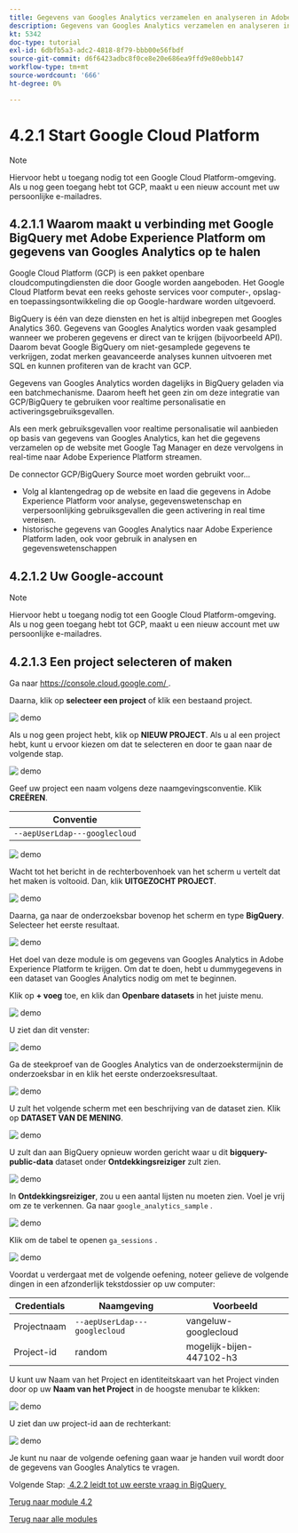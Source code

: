 ```yaml
---
title: Gegevens van Googles Analytics verzamelen en analyseren in Adobe Experience Platform met de BigQuery Source-connector - Maak uw Google Cloud Platform-account
description: Gegevens van Googles Analytics verzamelen en analyseren in Adobe Experience Platform met de BigQuery Source-connector - Maak uw Google Cloud Platform-account
kt: 5342
doc-type: tutorial
exl-id: 6dbfb5a3-adc2-4818-8f79-bbb00e56fbdf
source-git-commit: d6f6423adbc8f0ce8e20e686ea9ffd9e80ebb147
workflow-type: tm+mt
source-wordcount: '666'
ht-degree: 0%

---
```


# 4.2.1 Start Google Cloud Platform

>[!NOTE]
>
>Hiervoor hebt u toegang nodig tot een Google Cloud Platform-omgeving. Als u nog geen toegang hebt tot GCP, maakt u een nieuw account met uw persoonlijke e-mailadres.

## 4.2.1.1 Waarom maakt u verbinding met Google BigQuery met Adobe Experience Platform om gegevens van Googles Analytics op te halen

Google Cloud Platform (GCP) is een pakket openbare cloudcomputingdiensten die door Google worden aangeboden. Het Google Cloud Platform bevat een reeks gehoste services voor computer-, opslag- en toepassingsontwikkeling die op Google-hardware worden uitgevoerd.

BigQuery is één van deze diensten en het is altijd inbegrepen met Googles Analytics 360. Gegevens van Googles Analytics worden vaak gesampled wanneer we proberen gegevens er direct van te krijgen (bijvoorbeeld API). Daarom bevat Google BigQuery om niet-gesamplede gegevens te verkrijgen, zodat merken geavanceerde analyses kunnen uitvoeren met SQL en kunnen profiteren van de kracht van GCP.

Gegevens van Googles Analytics worden dagelijks in BigQuery geladen via een batchmechanisme. Daarom heeft het geen zin om deze integratie van GCP/BigQuery te gebruiken voor realtime personalisatie en activeringsgebruiksgevallen.

Als een merk gebruiksgevallen voor realtime personalisatie wil aanbieden op basis van gegevens van Googles Analytics, kan het die gegevens verzamelen op de website met Google Tag Manager en deze vervolgens in real-time naar Adobe Experience Platform streamen.

De connector GCP/BigQuery Source moet worden gebruikt voor...

- Volg al klantengedrag op de website en laad die gegevens in Adobe Experience Platform voor analyse, gegevenswetenschap en verpersoonlijking gebruiksgevallen die geen activering in real time vereisen.
- historische gegevens van Googles Analytics naar Adobe Experience Platform laden, ook voor gebruik in analysen en gegevenswetenschappen

## 4.2.1.2 Uw Google-account

>[!NOTE]
>
>Hiervoor hebt u toegang nodig tot een Google Cloud Platform-omgeving. Als u nog geen toegang hebt tot GCP, maakt u een nieuw account met uw persoonlijke e-mailadres.

## 4.2.1.3 Een project selecteren of maken

Ga naar [&#x200B; https://console.cloud.google.com/ &#x200B;](https://console.cloud.google.com/).

Daarna, klik op **selecteer een project** of klik een bestaand project.

![&#x200B; demo &#x200B;](./images/ex12.png)

Als u nog geen project hebt, klik op **NIEUW PROJECT**. Als u al een project hebt, kunt u ervoor kiezen om dat te selecteren en door te gaan naar de volgende stap.

![&#x200B; demo &#x200B;](./images/ex1createproject.png)

Geef uw project een naam volgens deze naamgevingsconventie. Klik **CREËREN**.

| Conventie |
| ----------------- |
| `--aepUserLdap---googlecloud` |

![&#x200B; demo &#x200B;](./images/ex13.png)

Wacht tot het bericht in de rechterbovenhoek van het scherm u vertelt dat het maken is voltooid. Dan, klik **UITGEZOCHT PROJECT**.

![&#x200B; demo &#x200B;](./images/ex14.png)

Daarna, ga naar de onderzoeksbar bovenop het scherm en type **BigQuery**. Selecteer het eerste resultaat.

![&#x200B; demo &#x200B;](./images/ex17.png)

Het doel van deze module is om gegevens van Googles Analytics in Adobe Experience Platform te krijgen. Om dat te doen, hebt u dummygegevens in een dataset van Googles Analytics nodig om met te beginnen.

Klik op **+ voeg** toe, en klik dan **Openbare datasets** in het juiste menu.

![&#x200B; demo &#x200B;](./images/ex118.png)

U ziet dan dit venster:

![&#x200B; demo &#x200B;](./images/ex119.png)

Ga de steekproef van de Googles Analytics van de onderzoekstermijn **&#x200B;**&#x200B;in de onderzoeksbar in en klik het eerste onderzoeksresultaat.

![&#x200B; demo &#x200B;](./images/ex120.png)

U zult het volgende scherm met een beschrijving van de dataset zien. Klik op **DATASET VAN DE MENING**.

![&#x200B; demo &#x200B;](./images/ex121.png)

U zult dan aan BigQuery opnieuw worden gericht waar u dit **bigquery-public-data** dataset onder **Ontdekkingsreiziger** zult zien.

![&#x200B; demo &#x200B;](./images/ex122a.png)

In **Ontdekkingsreiziger**, zou u een aantal lijsten nu moeten zien. Voel je vrij om ze te verkennen. Ga naar `google_analytics_sample` .

![&#x200B; demo &#x200B;](./images/ex122.png)

Klik om de tabel te openen `ga_sessions` .

![&#x200B; demo &#x200B;](./images/ex123.png)

Voordat u verdergaat met de volgende oefening, noteer gelieve de volgende dingen in een afzonderlijk tekstdossier op uw computer:

| Credentials | Naamgeving | Voorbeeld |
| ----------------- |-------------| -------------|
| Projectnaam | `--aepUserLdap---googlecloud` | vangeluw-googlecloud |
| Project-id | random | mogelijk-bijen-447102-h3 |

U kunt uw Naam van het Project en identiteitskaart van het Project vinden door op uw **Naam van het Project** in de hoogste menubar te klikken:

![&#x200B; demo &#x200B;](./images/ex1projectMenu.png)

U ziet dan uw project-id aan de rechterkant:

![&#x200B; demo &#x200B;](./images/ex1projetcselection.png)

Je kunt nu naar de volgende oefening gaan waar je handen vuil wordt door de gegevens van Googles Analytics te vragen.

Volgende Stap: [&#x200B; 4.2.2 leidt tot uw eerste vraag in BigQuery &#x200B;](./ex2.md)

[Terug naar module 4.2](./customer-journey-analytics-bigquery-gcp.md)

[Terug naar alle modules](./../../../overview.md)
